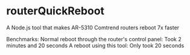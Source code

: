 # routerQuickReboot
A Node.js tool that makes AR-5310 Comtrend routers reboot 7x faster

Benchmarks:
Normal reboot through the router's control panel: Took 2 minutes and 20 seconds
A reboot using this tool: Only took 20 seconds
